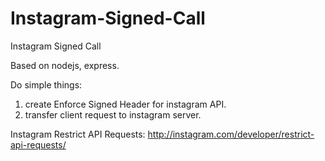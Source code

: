 Instagram-Signed-Call
=====================

Instagram Signed Call

Based on nodejs, express. 

Do simple things:
1. create Enforce Signed Header for instagram API.
2. transfer client request to instagram server.

Instagram Restrict API Requests: http://instagram.com/developer/restrict-api-requests/
